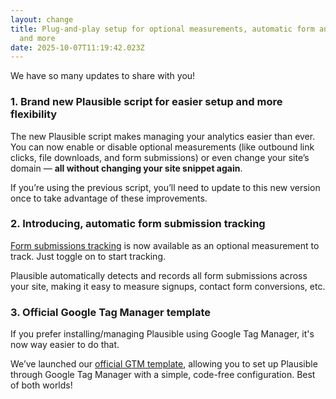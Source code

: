 ```yaml
---
layout: change
title: Plug-and-play setup for optional measurements, automatic form analytics,
  and more
date: 2025-10-07T11:19:42.023Z
---
```

W﻿e have so many updates to share with you!

### 1. Brand new Plausible script for easier setup and more flexibility

The new Plausible script makes managing your analytics easier than ever. You can now enable or disable optional measurements (like outbound link clicks, file downloads, and form submissions) or even change your site’s domain — **all without changing your site snippet again**. 

If you’re using the previous script, you’ll need to update to this new version once to take advantage of these improvements.

### 2. Introducing, automatic form submission tracking

[Form submissions tracking](https://plausible.io/docs/form-submissions-tracking) is now available as an optional measurement to track. Just toggle on to start tracking.

Plausible automatically detects and records all form submissions across your site, making it easy to measure signups, contact form conversions, etc.

### 3﻿. Official Google Tag Manager template

I﻿f you prefer installing/managing Plausible using Google Tag Manager, it's now way easier to do that. 

We’ve launched our [official GTM template](https://plausible.io/gtm-template), allowing you to set up Plausible through Google Tag Manager with a simple, code-free configuration. Best of both worlds!